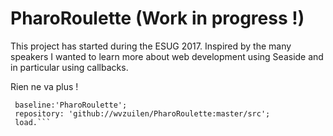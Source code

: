# PharoRoulette (Work in progress !)

This project has started during the ESUG 2017. Inspired by the many speakers I wanted to learn more about web development using Seaside and in particular using callbacks.

Rien ne va plus !



```Metacello new
 baseline:'PharoRoulette';
 repository: 'github://wvzuilen/PharoRoulette:master/src';
 load.```
